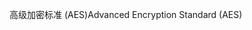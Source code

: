 <span data-ttu-id="1d8ab-101">高级加密标准 (AES)</span><span class="sxs-lookup"><span data-stu-id="1d8ab-101">Advanced Encryption Standard (AES)</span></span>